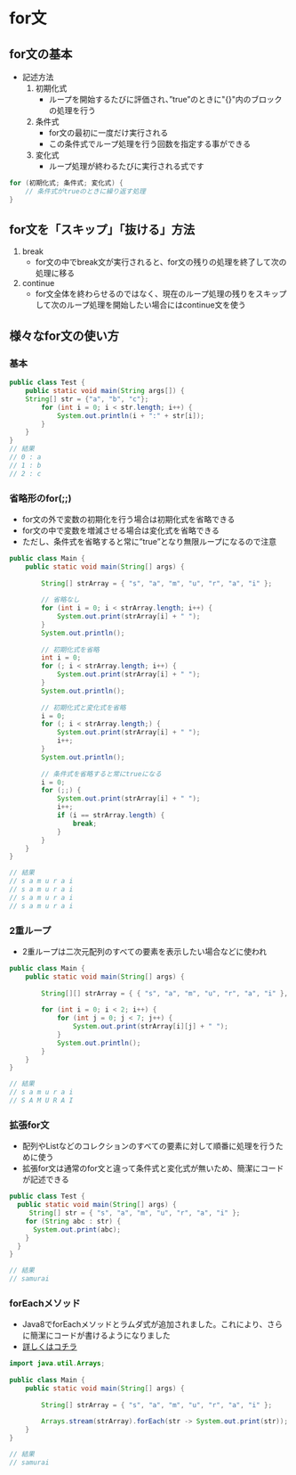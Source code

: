 # for文
## for文の基本
- 記述方法
  1. 初期化式
      - ループを開始するたびに評価され、”true”のときに"{}"内のブロックの処理を行う
  2. 条件式
      - for文の最初に一度だけ実行される
      - この条件式でループ処理を行う回数を指定する事ができる
  3. 変化式
      - ループ処理が終わるたびに実行される式です

```java
for (初期化式; 条件式; 変化式) {
    // 条件式がtrueのときに繰り返す処理
}
```
## for文を「スキップ」「抜ける」方法
1. break
    - for文の中でbreak文が実行されると、for文の残りの処理を終了して次の処理に移る
2. continue
    - for文全体を終わらせるのではなく、現在のループ処理の残りをスキップして次のループ処理を開始したい場合にはcontinue文を使う


## 様々なfor文の使い方
### 基本
```java
public class Test {
    public static void main(String args[]) {
    String[] str = {"a", "b", "c"};
        for (int i = 0; i < str.length; i++) {
            System.out.println(i + ":" + str[i]);
        }
    }
}
// 結果
// 0 : a
// 1 : b
// 2 : c
```

### 省略形のfor(;;)
- for文の外で変数の初期化を行う場合は初期化式を省略できる
- for文の中で変数を増減させる場合は変化式を省略できる
- ただし、条件式を省略すると常に”true”となり無限ループになるので注意
```java
public class Main {
    public static void main(String[] args) {
 
        String[] strArray = { "s", "a", "m", "u", "r", "a", "i" };
 
        // 省略なし
        for (int i = 0; i < strArray.length; i++) {
            System.out.print(strArray[i] + " ");
        }
        System.out.println();
 
        // 初期化式を省略
        int i = 0;
        for (; i < strArray.length; i++) {
            System.out.print(strArray[i] + " ");
        }
        System.out.println();
 
        // 初期化式と変化式を省略
        i = 0;
        for (; i < strArray.length;) {
            System.out.print(strArray[i] + " ");
            i++;
        }
        System.out.println();
 
        // 条件式を省略すると常にtrueになる
        i = 0;
        for (;;) {
            System.out.print(strArray[i] + " ");
            i++;
            if (i == strArray.length) {
                break;
            }
        }
    }
}

// 結果
// s a m u r a i 
// s a m u r a i 
// s a m u r a i 
// s a m u r a i
```

### 2重ループ
- 2重ループは二次元配列のすべての要素を表示したい場合などに使われ
```java
public class Main {
    public static void main(String[] args) {
 
        String[][] strArray = { { "s", "a", "m", "u", "r", "a", "i" }, { "S", "A", "M", "U", "R", "A", "I" } };
 
        for (int i = 0; i < 2; i++) {
            for (int j = 0; j < 7; j++) {
                System.out.print(strArray[i][j] + " ");
            }
            System.out.println();
        }
    }
}

// 結果
// s a m u r a i 
// S A M U R A I
```

### 拡張for文
- 配列やListなどのコレクションのすべての要素に対して順番に処理を行うために使う
- 拡張for文は通常のfor文と違って条件式と変化式が無いため、簡潔にコードが記述できる
```java
public class Test {
  public static void main(String[] args) {
     String[] str = { "s", "a", "m", "u", "r", "a", "i" };
    for (String abc : str) {
      System.out.print(abc);
    }
  }
}

// 結果
// samurai
```

### forEachメソッド
- Java8でforEachメソッドとラムダ式が追加されました。これにより、さらに簡潔にコードが書けるようになりました
- [詳しくはコチラ](https://www.sejuku.net/blog/22232)
```java
import java.util.Arrays;
 
public class Main {
    public static void main(String[] args) {
 
        String[] strArray = { "s", "a", "m", "u", "r", "a", "i" };
 
        Arrays.stream(strArray).forEach(str -> System.out.print(str));
    }
}

// 結果
// samurai
```
